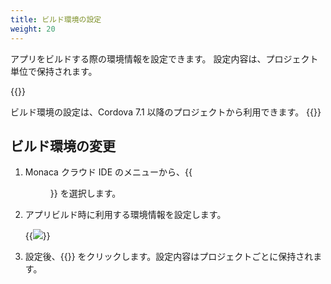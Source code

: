 ```yaml
---
title: ビルド環境の設定
weight: 20
---
```


アプリをビルドする際の環境情報を設定できます。
設定内容は、プロジェクト単位で保持されます。

{{<note>}}

ビルド環境の設定は、Cordova 7.1 以降のプロジェクトから利用できます。
{{</note>}}

##  ビルド環境の変更

1.  Monaca クラウド IDE のメニューから、{{<menu menu1="ビルド" menu2="ビルド環境の設定">}} を選択します。

2.  アプリビルド時に利用する環境情報を設定します。
        
    {{<img src="/images/build/environment_setting/setting_env_ja.png">}}

3.  設定後、{{<guilabel name="保存する">}} をクリックします。設定内容はプロジェクトごとに保持されます。